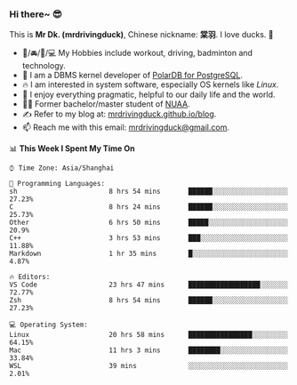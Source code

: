 ### Hi there~ 😎

This is **Mr Dk. (mrdrivingduck)**, Chinese nickname: **棠羽**. I love ducks. 🦆

- 💪/🚘/🏸/💻 My Hobbies include workout, driving, badminton and technology.
- 🍊 I am a DBMS kernel developer of [PolarDB for PostgreSQL](https://github.com/ApsaraDB/PolarDB-for-PostgreSQL).
- 🔥 I am interested in system software, especially OS kernels like *Linux*.
- 🔧 I enjoy everything pragmatic, helpful to our daily life and the world.
- 👨‍🎓 Former bachelor/master student of [NUAA](https://en.wikipedia.org/wiki/Nanjing_University_of_Aeronautics_and_Astronautics).
- ✍ Refer to my blog at: [mrdrivingduck.github.io/blog](https://www.mrdrivingduck.cn/blog/#/).
- 📫 Reach me with this email: [mrdrivingduck@gmail.com](mailto:mrdrivingduck@gmail.com).

<!--START_SECTION:waka-->
📊 **This Week I Spent My Time On** 

```text
⌚︎ Time Zone: Asia/Shanghai

💬 Programming Languages: 
sh                       8 hrs 54 mins       ██████░░░░░░░░░░░░░░░░░░░   27.23% 
C                        8 hrs 24 mins       ██████░░░░░░░░░░░░░░░░░░░   25.73% 
Other                    6 hrs 50 mins       █████░░░░░░░░░░░░░░░░░░░░   20.9% 
C++                      3 hrs 53 mins       ███░░░░░░░░░░░░░░░░░░░░░░   11.88% 
Markdown                 1 hr 35 mins        █░░░░░░░░░░░░░░░░░░░░░░░░   4.87%

🔥 Editors: 
VS Code                  23 hrs 47 mins      ██████████████████░░░░░░░   72.77% 
Zsh                      8 hrs 54 mins       ██████░░░░░░░░░░░░░░░░░░░   27.23%

💻 Operating System: 
Linux                    20 hrs 58 mins      ████████████████░░░░░░░░░   64.15% 
Mac                      11 hrs 3 mins       ████████░░░░░░░░░░░░░░░░░   33.84% 
WSL                      39 mins             ░░░░░░░░░░░░░░░░░░░░░░░░░   2.01%

```


<!--END_SECTION:waka-->

<!-- ![Mr Dk.'s GitHub Stats](https://github-readme-stats.vercel.app/api?username=mrdrivingduck&count_private&show_icons=true&theme=buefy) -->

<!-- ![Most Used Languages](https://github-readme-stats.vercel.app/api/top-langs/?username=mrdrivingduck&exclude_repo=mips32-CPU,snort-tcp-socket&theme=buefy&layout=compact&langs_count=10) -->


<!--
**mrdrivingduck/mrdrivingduck** is a ✨ _special_ ✨ repository because its `README.md` (this file) appears on your GitHub profile.

Here are some ideas to get you started:

- 🔭 I’m currently working on ...
- 🌱 I’m currently learning ...
- 👯 I’m looking to collaborate on ...
- 🤔 I’m looking for help with ...
- 💬 Ask me about ...
- 📫 How to reach me: ...
- 😄 Pronouns: ...
- ⚡ Fun fact: ...
-->
